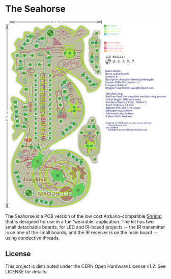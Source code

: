 # The Seahorse

![Cuttlefish layout](/images/seahorse-emb.png)

The Seahorse is a PCB version of the low cost Arduino-compatible [Shrimp](http://shrimping.it/blog/shrimp/) that is designed for use in a fun 'wearable' application. The kit has two small detachable boards, for LED and IR-based projects -- the IR transmitter is on one of the small boards, and the IR receiver is on the main board -- using conductive threads.

## License
This project is distributed under the CERN Open Hardware License v1.2. See LICENSE for details.
